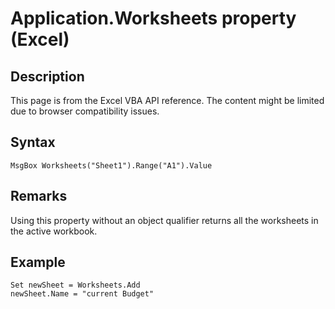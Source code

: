 # Application.Worksheets property (Excel)

## Description
This page is from the Excel VBA API reference. The content might be limited due to browser compatibility issues.

## Syntax
```vba
MsgBox Worksheets("Sheet1").Range("A1").Value
```

## Remarks
Using this property without an object qualifier returns all the worksheets in the active workbook.

## Example
```vba
Set newSheet = Worksheets.Add 
newSheet.Name = "current Budget"
```

